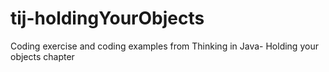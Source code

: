 # tij-holdingYourObjects
Coding exercise and coding examples from Thinking in Java- Holding your objects chapter
